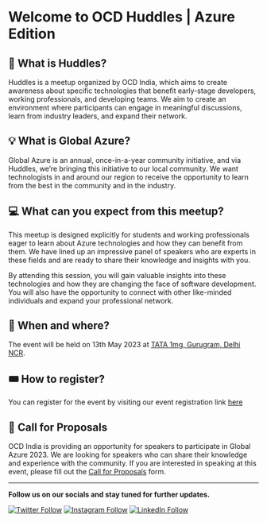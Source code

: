 
# Welcome to OCD Huddles | Azure Edition

## 🍁 What is Huddles?

​​​Huddles is a meetup organized by OCD India, which aims to create awareness about specific technologies that benefit early-stage developers, working professionals, and developing teams. We aim to create an environment where participants can engage in meaningful discussions, learn from industry leaders, and expand their network.

## 💡 What is Global Azure?

​​Global Azure is an annual, once-in-a-year community initiative, and via Huddles, we’re bringing this initiative to our local community. We want technologists in and around our region to receive the opportunity to learn from the best in the community and in the industry.

## ​💻 What can you expect from this meetup?

​This meetup is designed explicitly for students and working professionals eager to learn about Azure technologies and how they can benefit from them. We have lined up an impressive panel of speakers who are experts in these fields and are ready to share their knowledge and insights with you.

​By attending this session, you will gain valuable insights into these technologies and how they are changing the face of software development. You will also have the opportunity to connect with other like-minded individuals and expand your professional network.

## 📅 When and where?

​The event will be held on 13th May 2023 at [TATA 1mg, Gurugram, Delhi NCR](https://goo.gl/maps/5zWd39hjL4WEVGvz8).

## 🎟️ How to register?

​You can register for the event by visiting our event registration link [here](https://lu.ma/OCD-Huddles-GlobalAzure)

## 📝 Call for Proposals

OCD India is providing an opportunity for speakers to participate in Global Azure 2023. ​We are looking for speakers who can share their knowledge and experience with the community. If you are interested in speaking at this event, please fill out the [Call for Proposals](https://lu.ma/Huddles-CFP2) form.
<!-- 
## 📝 Call for Sponsors

​We are looking for sponsors who can help us make this event a success. If you are interested in sponsoring this event, please fill out the [Call for Sponsors](https://lu.ma/Huddles-Sponsor2) form.

## 📝 Call for Volunteers

​We are looking for volunteers who can help us make this event a success. If you are interested in volunteering for this event, please fill out the [Call for Volunteers](https://lu.ma/Huddles-Volunteer2) form.

## 📝 Call for Partners

​We are looking for partners who can help us make this event a success. If you are interested in partnering with us for this event, please fill out the [Call for Partners](https://lu.ma/Huddles-Partner2) form.

## 📝 Call for Media Partners

​We are looking for media partners who can help us make this event a success. If you are interested in partnering with us for this event, please fill out the [Call for Media Partners](https://lu.ma/Huddles-Media2) form.

## 📝 Call for Community Partners

​We are looking for community partners who can help us make this event a success. If you are interested in partnering with us for this event, please fill out the [Call for Community Partners](https://lu.ma/Huddles-Community2) form.

## 📝 Call for Student Partners

​We are looking for student partners who can help us make this event a success. If you are interested in partnering with us for this event, please fill out the [Call for Student Partners](https://lu.ma/Huddles-Student2) form.
 -->

---

**Follow us on our socials and stay tuned for further updates.**

[![Twitter Follow](https://img.shields.io/badge/Twitter-1DA1F2?style=for-the-badge&logo=twitter&logoColor=white)](https://twitter.com/OCD_India)
[![Instagram Follow](https://img.shields.io/badge/Instagram-E4405F?style=for-the-badge&logo=instagram&logoColor=white)](https://www.instagram.com/ocd.india/)
[![LinkedIn Follow](https://img.shields.io/badge/LinkedIn-0077B5?style=for-the-badge&logo=linkedin&logoColor=white)](https://www.linkedin.com/company/ocdindia/)